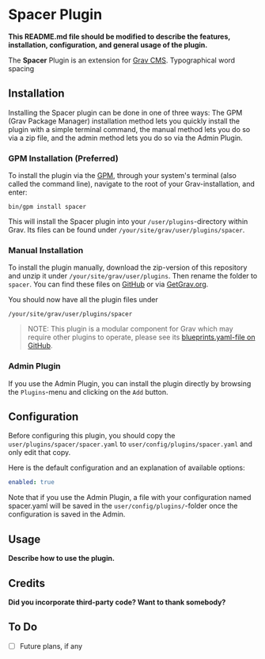 # Spacer Plugin

**This README.md file should be modified to describe the features, installation, configuration, and general usage of the plugin.**

The **Spacer** Plugin is an extension for [Grav CMS](http://github.com/getgrav/grav). Typographical word spacing

## Installation

Installing the Spacer plugin can be done in one of three ways: The GPM (Grav Package Manager) installation method lets you quickly install the plugin with a simple terminal command, the manual method lets you do so via a zip file, and the admin method lets you do so via the Admin Plugin.

### GPM Installation (Preferred)

To install the plugin via the [GPM](http://learn.getgrav.org/advanced/grav-gpm), through your system's terminal (also called the command line), navigate to the root of your Grav-installation, and enter:

    bin/gpm install spacer

This will install the Spacer plugin into your `/user/plugins`-directory within Grav. Its files can be found under `/your/site/grav/user/plugins/spacer`.

### Manual Installation

To install the plugin manually, download the zip-version of this repository and unzip it under `/your/site/grav/user/plugins`. Then rename the folder to `spacer`. You can find these files on [GitHub](https://github.com/dallaslu/grav-plugin-spacer) or via [GetGrav.org](http://getgrav.org/downloads/plugins#extras).

You should now have all the plugin files under

    /your/site/grav/user/plugins/spacer
	
> NOTE: This plugin is a modular component for Grav which may require other plugins to operate, please see its [blueprints.yaml-file on GitHub](https://github.com/dallaslu/grav-plugin-spacer/blob/master/blueprints.yaml).

### Admin Plugin

If you use the Admin Plugin, you can install the plugin directly by browsing the `Plugins`-menu and clicking on the `Add` button.

## Configuration

Before configuring this plugin, you should copy the `user/plugins/spacer/spacer.yaml` to `user/config/plugins/spacer.yaml` and only edit that copy.

Here is the default configuration and an explanation of available options:

```yaml
enabled: true
```

Note that if you use the Admin Plugin, a file with your configuration named spacer.yaml will be saved in the `user/config/plugins/`-folder once the configuration is saved in the Admin.

## Usage

**Describe how to use the plugin.**

## Credits

**Did you incorporate third-party code? Want to thank somebody?**

## To Do

- [ ] Future plans, if any


